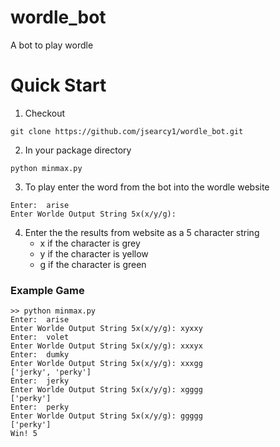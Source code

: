 # wordle_bot
A bot to play wordle

# Quick Start

1. Checkout

```git clone https://github.com/jsearcy1/wordle_bot.git ```

2. In your package directory
```
python minmax.py
```
3. To play enter the word from the bot into the wordle website
```
Enter:  arise  
Enter Worlde Output String 5x(x/y/g): 
```
4. Enter the the results from website as a 5 character string 
   * x if the character is grey
   * y if the character is yellow
   * g if the character is green
### Example Game 
```
>> python minmax.py
Enter:  arise  
Enter Worlde Output String 5x(x/y/g): xyxxy
Enter:  volet  
Enter Worlde Output String 5x(x/y/g): xxxyx
Enter:  dumky  
Enter Worlde Output String 5x(x/y/g): xxxgg
['jerky', 'perky']
Enter:  jerky  
Enter Worlde Output String 5x(x/y/g): xgggg 
['perky']
Enter:  perky  
Enter Worlde Output String 5x(x/y/g): ggggg 
['perky']
Win! 5
```
